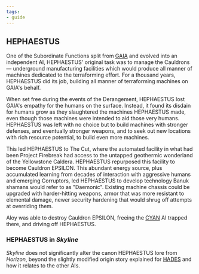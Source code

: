 ```yaml
---
tags:
- guide
---
```


## HEPHAESTUS

One of the Subordinate Functions split from [GAIA](205-gaia.md) and evolved into an independent AI, HEPHAESTUS' original task was to manage the Cauldrons — underground manufacturing facilities which would produce all manner of machines dedicated to the terraforming effort.
For a thousand years, HEPHAESTUS did its job, building all manner of terraforming machines on GAIA's behalf.

When set free during the events of the Derangement, HEPHAESTUS lost GAIA's empathy for the humans on the surface.
Instead, it found its disdain for humans grow as they slaughtered the machines HEPHAESTUS made, even though those machines were intended to aid those very humans.
HEPHAESTUS was left with no choice but to build machines with stronger defenses, and eventually stronger weapons, and to seek out new locations with rich resource potential, to build even more machines.

This led HEPHAESTUS to The Cut, where the automated facility in what had been Project Firebreak had access to the untapped geothermic wonderland of the Yellowstone Caldera.
HEPHAESTUS repurposed this facility to become Cauldron EPSILON.
This abundant energy source, plus accumulated learning from decades of interaction with aggressive humans and emerging Corruptors, led HEPHAESTUS to develop technology Banuk shamans would refer to as "Daemonic".
Existing machine chassis could be upgraded with harder-hitting weapons, armor that was more resistant to elemental damage, newer security hardening that would shrug off attempts at overriding them.

Aloy was able to destroy Cauldron EPSILON, freeing the [CYAN](235-cyan.md) AI trapped there, and driving off HEPHAESTUS.

### HEPHAESTUS in _Skyline_

_Skyline_ does not significantly alter the canon HEPHAESTUS lore from _Horizon_, beyond the slightly modified origin story explained for [HADES](210-hades.md) and how it relates to the other AIs.
